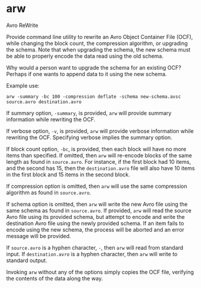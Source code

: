 # arw

Avro ReWrite

Provide command line utility to rewrite an Avro Object Container File
(OCF), while changing the block count, the compression algorithm, or
upgrading the schema. Note that when upgrading the schema, the new
schema must be able to properly encode the data read using the old
schema.

Why would a person want to upgrade the schema for an existing OCF?
Perhaps if one wants to append data to it using the new schema.

Example use:

```
arw -summary -bc 100 -compression deflate -schema new-schema.avsc source.avro destination.avro
```

If summary option, `-summary`, is provided, `arw` will provide summary
information while rewriting the OCF.

If verbose option, `-v`, is provided, `arw` will provide verbose
information while rewriting the OCF. Specifying verbose implies the
summary option.

If block count option, `-bc`, is provided, then each block will have
no more items than specified. If omitted, then `arw` will re-encode
blocks of the same length as found in `source.avro`. For instance, if
the first block had 10 items, and the second has 15, then the
`destination.avro` file will also have 10 items in the first block and
15 items in the second block.

If compression option is omitted, then `arw` will use the same
compression algorithm as found in `source.avro`.

If schema option is omitted, then `arw` will write the new Avro file
using the same schema as found in `source.avro`. If provided, `arw`
will read the source Avro file using its provided schema, but attempt
to encode and write the destination Avro file using the newly provided
schema. If an item fails to encode using the new schema, the process
will be aborted and an error message will be provided.

If `source.avro` is a hyphen character, `-`, then `arw` will read from
standard input.  If `destination.avro` is a hyphen character, then
`arw` will write to standard output.

Invoking `arw` without any of the options simply copies the OCF file,
verifying the contents of the data along the way.
